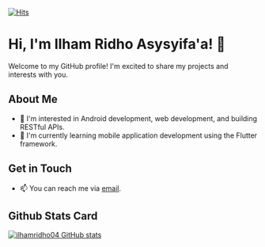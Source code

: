 [![Hits](https://hits.seeyoufarm.com/api/count/incr/badge.svg?url=https%3A%2F%2Fgithub.com%2Filhamridho04&count_bg=%234FC8A4&title_bg=%23555555&icon=github.svg&icon_color=%23E7E7E7&title=Visitor+Count&edge_flat=false)](https://ilhamridho04.github.io)
# Hi, I'm Ilham Ridho Asysyifa'a! 👋

Welcome to my GitHub profile! I'm excited to share my projects and interests with you.

## About Me
- 👀 I'm interested in Android development, web development, and building RESTful APIs.
- 🌱 I'm currently learning mobile application development using the Flutter framework.

## Get in Touch
- 📫 You can reach me via [email](mailto:ilhamridho.ir@gmail.com).
## Github Stats Card
[![ilhamridho04 GitHub stats](https://github-api-cyan-alpha.vercel.app)](https://ilhamridho04.github.io)
<!---
ilhamridho04/ilhamridho04 is a ✨ special ✨ repository because its `README.md` (this file) appears on your GitHub profile.
You can click the Preview link to take a look at your changes.
--->
